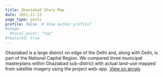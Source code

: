 ```yaml
---
title: Ghaziabad Story Map
date: 2021-11-12
page_type: posts
profile: false  # Show author profile?
#image:
  #focal_point: "top"
#featured: true
---
```


<!--more-->

Ghaziabad is a large district on edge of the Delhi and, along with Delhi, is part of the National Capital Region. We compared three municipal masterplans within Ghaziabad sub-district with actual land-use mapped from satellite imagery using the project web-app. [View on arcgis](https://arcg.is/1SyurG)
